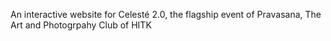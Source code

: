 An interactive website for Celesté 2.0, the flagship event of Pravasana, The Art and Photogrpahy Club of HITK
